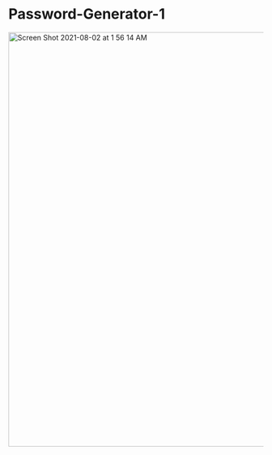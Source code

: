 # Password-Generator-1


<img width="819" alt="Screen Shot 2021-08-02 at 1 56 14 AM" src="https://user-images.githubusercontent.com/87398458/127824915-11fd8006-eb59-4661-b876-32f42b000287.png">














